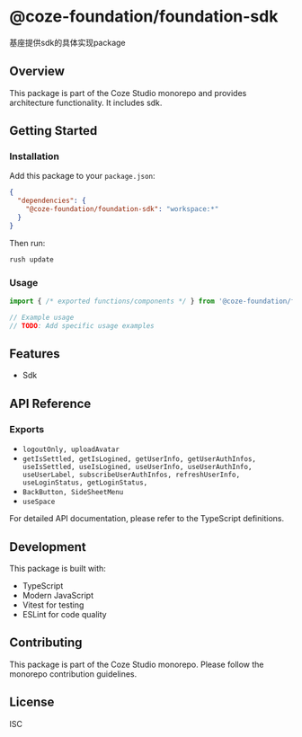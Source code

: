 # @coze-foundation/foundation-sdk

基座提供sdk的具体实现package

## Overview

This package is part of the Coze Studio monorepo and provides architecture functionality. It includes sdk.

## Getting Started

### Installation

Add this package to your `package.json`:

```json
{
  "dependencies": {
    "@coze-foundation/foundation-sdk": "workspace:*"
  }
}
```

Then run:

```bash
rush update
```

### Usage

```typescript
import { /* exported functions/components */ } from '@coze-foundation/foundation-sdk';

// Example usage
// TODO: Add specific usage examples
```

## Features

- Sdk

## API Reference

### Exports

- `logoutOnly, uploadAvatar`
- `getIsSettled,
  getIsLogined,
  getUserInfo,
  getUserAuthInfos,
  useIsSettled,
  useIsLogined,
  useUserInfo,
  useUserAuthInfo,
  useUserLabel,
  subscribeUserAuthInfos,
  refreshUserInfo,
  useLoginStatus,
  getLoginStatus,`
- `BackButton, SideSheetMenu`
- `useSpace`


For detailed API documentation, please refer to the TypeScript definitions.

## Development

This package is built with:

- TypeScript
- Modern JavaScript
- Vitest for testing
- ESLint for code quality

## Contributing

This package is part of the Coze Studio monorepo. Please follow the monorepo contribution guidelines.

## License

ISC
